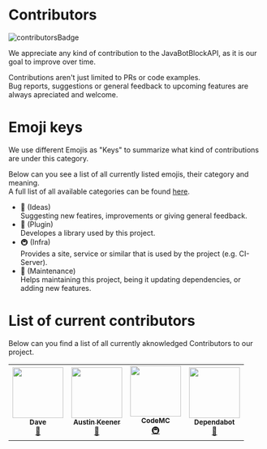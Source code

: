 <!-- ALL-CONTRIBUTORS-BADGE:START - Do not remove or modify this section -->
[contributorsBadge]: https://img.shields.io/badge/Contributors_✨-4-green.svg?style=plastic
<!-- ALL-CONTRIBUTORS-BADGE:END -->

# Contributors
![contributorsBadge]

We appreciate any kind of contribution to the JavaBotBlockAPI, as it is our goal to improve over time.

Contributions aren't just limited to PRs or code examples.  
Bug reports, suggestions or general feedback to upcoming features are always apreciated and welcome.

# Emoji keys
We use different Emojis as "Keys" to summarize what kind of contributions are under this category.

Below can you see a list of all currently listed emojis, their category and meaning.  
A full list of all available categories can be found [here](https://allcontributors.org/docs/en/emoji-key).

- 🤔 (Ideas)  
Suggesting new featires, improvements or giving general feedback.
- 🔌 (Plugin)  
Developes a library used by this project.
- 🚇 (Infra)  
Provides a site, service or similar that is used by the project (e.g. CI-Server).
- 🚧 (Maintenance)  
Helps maintaining this project, being it updating dependencies, or adding new features.

# List of current contributors
Below can you find a list of all currently aknowledged Contributors to our project.

<!-- ALL-CONTRIBUTORS-LIST:START - Do not remove or modify this section -->
<!-- prettier-ignore-start -->
<!-- markdownlint-disable -->
<table>
  <tr>
    <td align="center"><a href="https://tkachuk.tech"><img src="https://avatars1.githubusercontent.com/u/1907079?v=4" width="100px;" alt=""/><br /><sub><b>Dave</b></sub></a><br /><a href="#ideas-DavidRockin" title="Ideas, Planning, & Feedback">🤔</a></td>
    <td align="center"><a href="http://linkedin.dv8tion.net"><img src="https://avatars1.githubusercontent.com/u/1479909?v=4" width="100px;" alt=""/><br /><sub><b>Austin Keener</b></sub></a><br /><a href="#plugin-DV8FromTheWorld" title="Plugin/utility libraries">🔌</a></td>
    <td align="center"><a href="https://ci.codemc.io/"><img src="https://avatars2.githubusercontent.com/u/37156340?v=4" width="100px;" alt=""/><br /><sub><b>CodeMC</b></sub></a><br /><a href="#infra-CodeMC" title="Infrastructure (Hosting, Build-Tools, etc)">🚇</a></td>
    <td align="center"><a href="https://dependabot.com"><img src="https://avatars1.githubusercontent.com/u/27347476?v=4" width="100px;" alt=""/><br /><sub><b>Dependabot</b></sub></a><br /><a href="#maintenance-dependabot" title="Maintenance">🚧</a></td>
  </tr>
</table>

<!-- markdownlint-enable -->
<!-- prettier-ignore-end -->
<!-- ALL-CONTRIBUTORS-LIST:END -->
